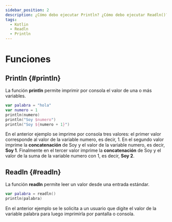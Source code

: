 ```yaml
---
sidebar_position: 2
description: ¿Cómo debo ejecutar Println? ¿Cómo debo ejecutar Readln()?
tags:
  - Kotlin
  - Readln
  - Println
---
```


# Funciones

## Println {#println}

La función **println** permite imprimir por consola el valor de una o más variables. 

```kotlin
var palabra = "hola"
var numero = 1
println(numero)
println("Soy $numero")
println("Soy ${numero + 1}")
```

En el anterior ejemplo se imprime por consola tres valores: el primer valor corresponde al valor de la variable numero, es decir, 1. En el segundo valor imprime la **concatenación** de Soy y el valor de la variable numero, es decir, **Soy 1**. Finalmente en el tercer valor imprime la **concatenación** de Soy y el valor de la suma de la variable numero con 1, es decir, **Soy 2**. 

## Readln {#readln}

La función **readln** permite leer un valor desde una entrada estándar. 

```kotlin
var palabra = readln()
println(palabra)
```

En el anterior ejemplo se le solicita a un usuario que digite el valor de la variable palabra para luego imprimirla por pantalla o consola. 